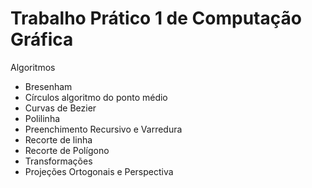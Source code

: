 # Trabalho Prático 1 de Computação Gráfica
Algoritmos
- Bresenham
- Círculos algoritmo do ponto médio
- Curvas de Bezier
- Polilinha
- Preenchimento Recursivo e Varredura
- Recorte de linha
- Recorte de Polígono
- Transformações
- Projeções Ortogonais e Perspectiva
